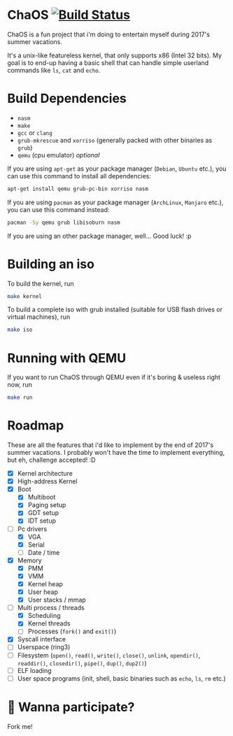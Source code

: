 # ChaOS [![Build Status](https://travis-ci.org/Arignir/chaos.svg?branch=master)](https://travis-ci.org/Arignir/chaos)

ChaOS is a fun project that i'm doing to entertain myself during 2017's summer vacations.

It's a unix-like featureless kernel, that only supports x86 (Intel 32 bits). My goal is to end-up having a basic shell that can handle simple userland commands like `ls`, `cat` and `echo`.

# Build Dependencies
* `nasm`
* `make`
* `gcc` or `clang`
* `grub-mkrescue` and `xorriso` (generally packed with other binaries as `grub`)
* `qemu` (cpu emulator) *optional*

If you are using `apt-get` as your package manager (`Debian`, `Ubuntu` etc.), you can use this command to install all dependencies:
```bash
apt-get install qemu grub-pc-bin xorriso nasm
```

If you are using `pacman` as your package manager (`ArchLinux`, `Manjaro` etc.), you can use this command instead:
```bash
pacman -Sy qemu grub libisoburn nasm
```

If you are using an other package manager, well... Good luck! :p

# Building an iso

To build the kernel, run
```bash
make kernel
```

To build a complete iso with grub installed (suitable for USB flash drives or virtual machines), run
```bash
make iso
```

# Running with QEMU

If you want to run ChaOS through QEMU even if it's boring & useless right now, run
```bash
make run
```

# Roadmap

These are all the features that i'd like to implement by the end of 2017's summer vacations. I probably won't have the time to implement everything, but eh, challenge accepted! :D

- [X] Kernel architecture
- [X] High-address Kernel
- [X] Boot
  - [X] Multiboot
  - [X] Paging setup
  - [X] GDT setup
  - [X] IDT setup
- [ ] Pc drivers
  - [X] VGA
  - [X] Serial
  - [ ] Date / time
- [X] Memory
  - [X] PMM
  - [X] VMM
  - [X] Kernel heap
  - [X] User heap
  - [X] User stacks / mmap
- [ ] Multi process / threads
  - [X] Scheduling
  - [X] Kernel threads
  - [ ] Processes (`fork()` and `exit()`)
- [X] Syscall interface
- [ ] Userspace (ring3)
- [ ] Filesystem (`open()`, `read()`, `write()`, `close()`, `unlink`, `opendir()`, `readdir()`, `closedir()`, `pipe()`, `dup()`, `dup2()`)
- [ ] ELF loading
- [ ] User space programs (init, shell, basic binaries such as `echo`, `ls`, `rm` etc.)

# :rocket: Wanna participate?

Fork me!
